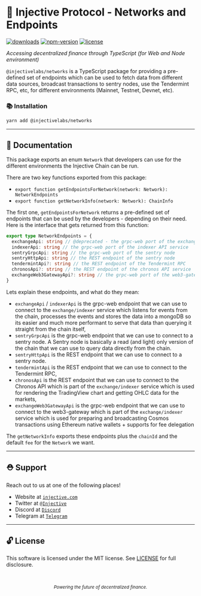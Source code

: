 # 🌟 Injective Protocol - Networks and Endpoints

[![downloads](https://img.shields.io/npm/dm/@injectivelabs/networks.svg)](https://www.npmjs.com/package/@injectivelabs/networks)
[![npm-version](https://img.shields.io/npm/v/@injectivelabs/networks.svg)](https://www.npmjs.com/package/@injectivelabs/networks)
[![license](https://img.shields.io/npm/l/express.svg)]()

_Accessing decentralized finance through TypeScript (for Web and Node environment)_

`@injectivelabs/networks` is a TypeScript package for providing a pre-defined set of endpoints which can be used to fetch data from different data sources, broadcast transactions to sentry nodes, use the Tendermint RPC, etc, for different environments (Mainnet, Testnet, Devnet, etc).

### 📚 Installation

```bash
yarn add @injectivelabs/networks
```

---

## 📖 Documentation

This package exports an enum `Network` that developers can use for the different environments the Injective Chain can be run.

There are two key functions exported from this package:

- `export function getEndpointsForNetwork(network: Network): NetworkEndpoints`
- `export function getNetworkInfo(network: Network): ChainInfo`

The first one, `getEndpointsForNetwork` returns a pre-defined set of endpoints that can be used by the developers - depending on their need. Here is the interface that gets returned from this function:

```ts
export type NetworkEndpoints = {
  exchangeApi: string // @deprecated - the grpc-web port of the exchange API service
  indexerApi: string // the grpc-web port of the indexer API service
  sentryGrpcApi: string // the grpc-web port of the sentry node
  sentryHttpApi: string // the REST endpoint of the sentry node
  tendermintApi?: string // the REST endpoint of the Tendermint RPC
  chronosApi?: string // the REST endpoint of the chronos API service
  exchangeWeb3GatewayApi?: string // the grpc-web port of the web3-gateway service API
}
```

Lets explain these endpoints, and what do they mean:
- `exchangeApi` / `indexerApi` is the grpc-web endpoint that we can use to connect to the `exchange/indexer` service which listens for events from the chain, processes the events and stores the data into a mongoDB so its easier and much more performant to serve that data than querying it straight from the chain itself,
- `sentryGrpcApi` is the grpc-web endpoint that we can use to connect to a sentry node. A Sentry node is basically a read (and light) only version of the chain that we can use to query data directly from the chain.
- `sentryHttpApi` is the REST endpoint that we can use to connect to a sentry node.
- `tendermintApi` is the REST endpoint that we can use to connect to the Tendermint RPC,
- `chronosApi` is the REST endpoint that we can use to connect to the Chronos API which is part of the `exchange/indexer` service which is used for rendering the TradingView chart and getting OHLC data for the markets,
- `exchangeWeb3GatewayApi` is the grpc-web endpoint that we can use to connect to the web3-gateway which is part of the `exchange/indexer` service which is used for preparing and broadcasting Cosmos transactions using Ethereum native wallets + supports for fee delegation

The `getNetworkInfo` exports these endpoints plus the `chainId` and the default `fee` for the `Network` we want.

---

## ⛑ Support

Reach out to us at one of the following places!

- Website at <a href="https://injective.com" target="_blank">`injective.com`</a>
- Twitter at <a href="https://twitter.com/Injective_" target="_blank">`@Injective`</a>
- Discord at <a href="https://discord.com/invite/NK4qdbv" target="_blank">`Discord`</a>
- Telegram at <a href="https://t.me/joininjective" target="_blank">`Telegram`</a>

---

## 🔓 License

This software is licensed under the MIT license. See [LICENSE](./LICENSE) for full disclosure.

<p>&nbsp;</p>
<div align="center">
  <sub><em>Powering the future of decentralized finance.</em></sub>
</div>
